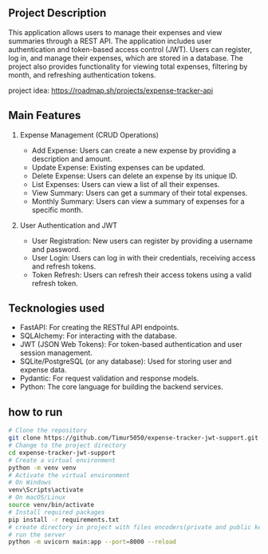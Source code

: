 ## Project Description

This application allows users to manage their expenses and view summaries through a REST API. The application includes user authentication and token-based access control (JWT). Users can register, log in, and manage their expenses, which are stored in a database. The project also provides functionality for viewing total expenses, filtering by month, and refreshing authentication tokens.

project idea: https://roadmap.sh/projects/expense-tracker-api

## Main Features
1. Expense Management (CRUD Operations)
    - Add Expense: Users can create a new expense by providing a description and amount.
    - Update Expense: Existing expenses can be updated.
    - Delete Expense: Users can delete an expense by its unique ID.
    - List Expenses: Users can view a list of all their expenses.
    - View Summary: Users can get a summary of their total expenses.
    - Monthly Summary: Users can view a summary of expenses for a specific month.

2. User Authentication and JWT
   -  User Registration: New users can register by providing a username and password.
   -  User Login: Users can log in with their credentials, receiving access and refresh tokens.
   -  Token Refresh: Users can refresh their access tokens using a valid refresh token.

## Tecknologies used
  - FastAPI: For creating the RESTful API endpoints.
  - SQLAlchemy: For interacting with the database.
  - JWT (JSON Web Tokens): For token-based authentication and user session management.
  - SQLite/PostgreSQL (or any database): Used for storing user and expense data.
  - Pydantic: For request validation and response models.
  - Python: The core language for building the backend services.



## how to run
```sh
# Clone the repository
git clone https://github.com/Timur5050/expense-tracker-jwt-support.git
# Change to the project directory
cd expense-tracker-jwt-support
# Create a virtual environment
python -m venv venv
# Activate the virtual environment
# On Windows
venv\Scripts\activate
# On macOS/Linux
source venv/bin/activate
# Install required packages
pip install -r requirements.txt
# create directory in project with files encoders(private and public keys): private.pem and public.pem
# run the server
python -m uvicorn main:app --port=8000 --reload
```
